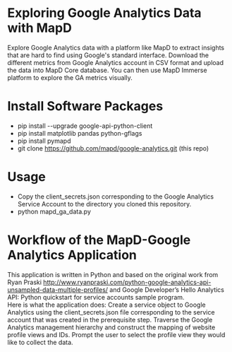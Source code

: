 # Exploring Google Analytics Data with MapD
Explore Google Analytics data with a platform like MapD to extract insights that are hard to find using Google's standard interface. Download the different metrics from Google Analytics account in CSV format and upload the data into MapD Core database. You can then use MapD Immerse platform to explore the GA metrics visually.

# Install Software Packages
- pip install --upgrade google-api-python-client
- pip install matplotlib pandas python-gflags
- pip install pymapd
- git clone https://github.com/mapd/google-analytics.git (this repo)

# Usage
- Copy the client_secrets.json corresponding to the Google Analytics Service Account to the directory you cloned this repository.
- python mapd_ga_data.py

# Workflow of the MapD-Google Analytics Application
This application is written in Python and based on the original work from Ryan Praski http://www.ryanpraski.com/python-google-analytics-api-unsampled-data-multiple-profiles/ and Google Developer’s Hello Analytics API: Python quickstart for service accounts sample program.  
Here is what the application does:
Create a service object to Google Analytics using the client_secrets.json file corresponding to the service account that was created in the prerequisite step. Traverse the Google Analytics management hierarchy and construct the mapping of website profile views and IDs. Prompt the user to select the profile view they would like to collect the data.
 
